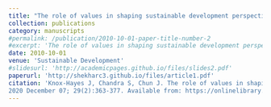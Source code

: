 ```yaml
---
title: "The role of values in shaping sustainable development perspectives and outcomes: A case study of Iceland"
collection: publications
category: manuscripts
#permalink: /publication/2010-10-01-paper-title-number-2
#excerpt: 'The role of values in shaping sustainable development perspectives and outcomes: A case study of Iceland.'
date: 2010-10-01
venue: 'Sustainable Development'
#slidesurl: 'http://academicpages.github.io/files/slides2.pdf'
paperurl: 'http://shekharc3.github.io/files/article1.pdf'
citation: 'Knox‐Hayes J, Chandra S, Chun J. The role of values in shaping sustainable development perspectives and outcomes: A case study of Iceland. Sustainable Development.
2020 December 07; 29(2):363-377. Available from: https://onlinelibrary.wiley.com/doi/10.1002/sd.2152 DOI: 10.1002/sd.2152'
---
```


